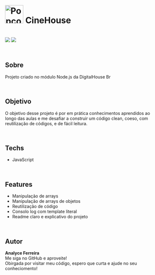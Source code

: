 
<h1  style="padding-bottom: 20px;"> <img src="https://media4.giphy.com/media/we9EnRoT12YyUUR1Uc/giphy.gif?cid=790b7611f6071d0ab1507071d9e7da1dcf3bcc2b622f2ec4&amp;rid=giphy.gif&amp;ct=s" alt="Popcorn Love Sticker" style="width: 60px; margin-bottom:-10px;"> CineHouse </h1>

<img src="https://img.shields.io/badge/JavaScript-brightgreen?&style=flat&logo=javascript&logoColor=white" /> <img src="https://img.shields.io/badge/-Em%20Desenvolvimento-blue" />

<br>

## Sobre

Projeto criado no módulo Node.js da DigitalHouse Br

<br>

## Objetivo

O objetivo desse projeto é por em prática conhecimentos aprendidos ao longo das aulas e me desafiar a construir um código clean, coeso, com reutilização de códigos, e de fácil leitura.

<br>

## Techs

* JavaScript

<br>

## Features

* Manipulação de arrays
* Manipulação de arrays de objetos
* Reutilização de código
* Consolo log com template literal
* Readme claro e explicativo do projeto 

<br>

## Autor

**Analyce Ferreira** <br>
Me siga no GitHub e aproveite! <br>
Obirgada por visitar meu código, espero que curta e ajude no seu conheciomento!